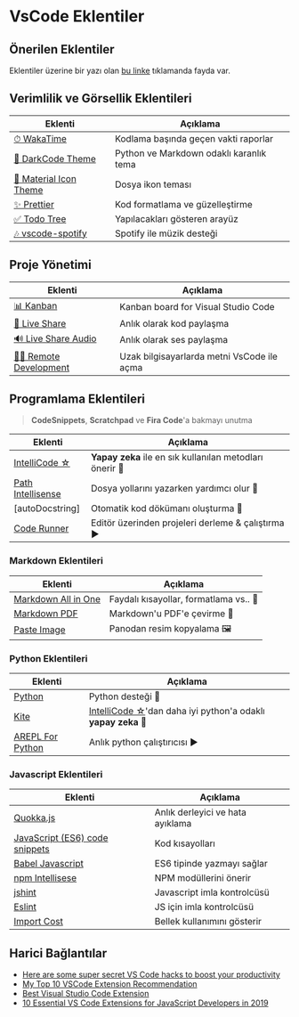 # VsCode Eklentiler <!-- omit in toc -->

## Önerilen Eklentiler

Eklentiler üzerine bir yazı olan [bu linke](https://www.freecodecamp.org/news/here-are-some-super-secret-vs-code-hacks-to-boost-your-productivity-20d30197ac76/) tıklamanda fayda var.

## Verimlilik ve Görsellik Eklentileri

| Eklenti                                       | Açıklama                                |
| --------------------------------------------- | --------------------------------------- |
| [⏱ WakaTime][wakatime]                        | Kodlama başında geçen vakti raporlar    |
| [🌙 DarkCode Theme][darkcode theme]           | Python ve Markdown odaklı karanlık tema |
| [📂 Material Icon Theme][material icon theme] | Dosya ikon teması                       |
| [✨ Prettier][prettier - code formatter]       | Kod formatlama ve güzelleştirme         |
| [✅ Todo Tree][todo tree]                      | Yapılacakları gösteren arayüz           |
| [🎶 vscode-spotify][vscode-spotify]           | Spotify ile müzik desteği               |

## Proje Yönetimi

| Eklenti                                                                                  | Açıklama                                   |
| ---------------------------------------------------------------------------------------- | ------------------------------------------ |
| [📊 Kanban](https://marketplace.visualstudio.com/items?itemName=mkloubert.vscode-kanban) | Kanban board for Visual Studio Code        |
| [🎥 Live Share][live share]                                                              | Anlık olarak kod paylaşma                  |
| [🔊 Live Share Audio][live share audio]                                                  | Anlık olarak ses paylaşma                  |
| [👨‍💻 Remote Development][remote development]                                           | Uzak bilgisayarlarda metni VsCode ile açma |

## Programlama Eklentileri

> **CodeSnippets**, **Scratchpad** ve **Fira Code**'a bakmayı unutma

| Eklenti             | Açıklama                                                 |
| ------------------- | -------------------------------------------------------- |
| [IntelliCode ☆]     | **Yapay zeka** ile en sık kullanılan metodları önerir 🤖 |
| [Path Intellisense] | Dosya yollarını yazarken yardımcı olur 📁                |
| [autoDocstring]     | Otomatik kod dökümanı oluşturma 📰                       |
| [Code Runner]       | Editör üzerinden projeleri derleme & çalıştırma ▶        |

### Markdown Eklentileri

| Eklenti               | Açıklama                               |
| --------------------- | -------------------------------------- |
| [Markdown All in One] | Faydalı kısayollar, formatlama vs.. 🌟 |
| [Markdown PDF]        | Markdown'u PDF'e çevirme 📃            |
| [Paste Image]         | Panodan resim kopyalama 🖼             |

### Python Eklentileri

| Eklenti            | Açıklama                                                       |
| ------------------ | -------------------------------------------------------------- |
| [Python]           | Python desteği 🌟                                              |
| [Kite]             | [IntelliCode ☆]'dan daha iyi python'a odaklı **yapay zeka** 🤖 |
| [AREPL For Python] | Anlık python çalıştırıcısı ▶                                   |

### Javascript Eklentileri

| Eklenti                          | Açıklama                         |
| -------------------------------- | -------------------------------- |
| [Quokka.js]                      | Anlık derleyici ve hata ayıklama |
| [JavaScript (ES6) code snippets] | Kod kısayolları                  |
| [Babel Javascript]               | ES6 tipinde yazmayı sağlar       |
| [npm Intellisese]                | NPM modüllerini önerir           |
| [jshint]                         | Javascript imla kontrolcüsü      |
| [Eslint]                         | JS için imla kontrolcüsü         |
| [Import Cost]                    | Bellek kullanımını gösterir      |

## Harici Bağlantılar

- [Here are some super secret VS Code hacks to boost your productivity](https://www.freecodecamp.org/news/here-are-some-super-secret-vs-code-hacks-to-boost-your-productivity-20d30197ac76/)
- [My Top 10 VSCode Extension Recommendation](https://medium.com/backticks-tildes/my-top-10-vscode-extension-recommendation-ac2c2f62ffe5)
- [Best Visual Studio Code Extension](https://blog.elmah.io/best-visual-studio-code-extensions/)
- [10 Essential VS Code Extensions for JavaScript Developers in 2019](https://hackernoon.com/10-essential-vs-code-extensions-for-javascript-developers-in-2019-e8320e3f421e)

<!-- Temel -->

[wakatime]: https://marketplace.visualstudio.com/items?itemName=WakaTime.vscode-wakatime
[darkcode theme]: https://marketplace.visualstudio.com/items?itemName=yedhrab.darkcode-theme-adopted-python-and-markdown
[material icon theme]: https://marketplace.visualstudio.com/items?itemName=PKief.material-icon-theme
[vscode-spotify]: https://marketplace.visualstudio.com/items?itemName=shyykoserhiy.vscode-spotify
[prettier - code formatter]: https://marketplace.visualstudio.com/items?itemName=esbenp.prettier-vscode
[todo tree]: https://marketplace.visualstudio.com/items?itemName=Gruntfuggly.todo-tree

<!-- Proje Yönetimi -->

[live share]: https://marketplace.visualstudio.com/items?itemName=MS-vsliveshare.vsliveshare
[live share audio]: https://marketplace.visualstudio.com/items?itemName=MS-vsliveshare.vsliveshare-audio
[remote development]: https://marketplace.visualstudio.com/items?itemName=ms-vscode-remote.vscode-remote-extensionpack

<!-- Programlama -->

[intellicode ☆]: https://marketplace.visualstudio.com/items?itemName=VisualStudioExptTeam.vscodeintellicode
[path intellisense]: https://marketplace.visualstudio.com/items?itemName=christian-kohler.path-intellisense
[code runner]: https://marketplace.visualstudio.com/items?itemName=formulahendry.code-runner

<!-- Markdown -->

[markdown all in one]: https://marketplace.visualstudio.com/items?itemName=yzhang.markdown-all-in-one
[markdown pdf]: https://marketplace.visualstudio.com/items?itemName=yzane.markdown-pdf
[paste image]: https://marketplace.visualstudio.com/items?itemName=mushan.vscode-paste-image

<!-- Python -->

[python]: https://marketplace.visualstudio.com/items?itemName=ms-python.python
[kite]: https://marketplace.visualstudio.com/items?itemName=kiteco.kite
[arepl for python]: https://marketplace.visualstudio.com/items?itemName=almenon.arepl

<!-- Javascript -->

[quokka.js]: https://marketplace.visualstudio.com/items?itemName=WallabyJs.quokka-vscode
[javascript (es6) code snippets]: https://marketplace.visualstudio.com/items?itemName=xabikos.JavaScriptSnippets
[babel javascript]: https://marketplace.visualstudio.com/items?itemName=mgmcdermott.vscode-language-babel
[npm intellisese]: https://marketplace.visualstudio.com/items?itemName=christian-kohler.npm-intellisense
[jshint]: https://marketplace.visualstudio.com/items?itemName=dbaeumer.jshint
[eslint]: https://marketplace.visualstudio.com/items?itemName=dbaeumer.vscode-eslint
[import cost]: https://marketplace.visualstudio.com/items?itemName=wix.vscode-import-cost
